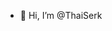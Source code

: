 - 👋 Hi, I’m @ThaiSerk
<!---
ThaiSerk/ThaiSerk is a ✨ special ✨ repository because its `README.md` (this file) appears on your GitHub profile.
You can click the Preview link to take a look at your changes.
--->
